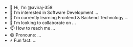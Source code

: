 - 👋 Hi, I’m @aviraj-358
- 👀 I’m interested in Software Development ...
- 🌱 I’m currently learning Frontend & Backend Technology ...
- 💞️ I’m looking to collaborate on ...
- 📫 How to reach me ...
- 😄 Pronouns: ...
- ⚡ Fun fact: ...

<!---
aviraj-358/aviraj-358 is a ✨ special ✨ repository because its `README.md` (this file) appears on your GitHub profile.
You can click the Preview link to take a look at your changes.
--->
